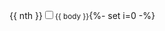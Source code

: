 <label for="in{{ nth }}">{{ nth }}</label><input type="checkbox" id="in{{ nth }}"><small>{{ body }}</small>{%- set i=0 -%}
